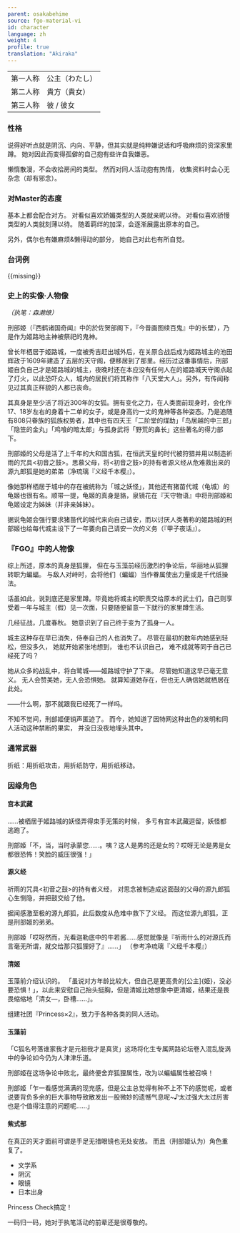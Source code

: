 ```yaml
---
parent: osakabehime
source: fgo-material-vi
id: character
language: zh
weight: 4
profile: true
translation: "Akiraka"
---
```


<table>
  <tr><td>第一人称</td><td>公主（わたし）</td></tr>
  <tr><td>第二人称</td><td>貴方（貴女）</td></tr>
  <tr><td>第三人称</td><td>彼 / 彼女</td></tr>
</table>

### 性格

说得好听点就是阴沉、内向、平静，但其实就是纯粹嫌说话和呼吸麻烦的资深家里蹲。
她对因此而变得孤僻的自己抱有些许自我嫌恶。

懒惰散漫，不会收拾房间的类型。
然而对同人活动抱有热情，
收集资料时会心无杂念（却有邪念）。

### 对Master的态度

基本上都会配合对方。
对看似喜欢娇媚类型的人类就亲昵以待。
对看似喜欢骄慢类型的人类就刻薄以待。
随着羁绊的加深，会逐渐展露出原本的自己。

另外，偶尔也有嫌麻烦&懒得动的部分，
她自己对此也有所自觉。

### 台词例

{{missing}}

### 史上的实像·人物像

*（执笔：森濑缭）*

刑部姬（『西鹤诸国奇闻』中的於佐贺部阁下，『今昔画图续百鬼』中的长壁），乃是作为姬路地主神被祭祀的鬼神。

曾长年栖居于姬路城，一度被秀吉赶出城外后，在关原合战后成为姬路城主的池田辉政于1609年建造了五层的天守阁，便移居到了那里。经历过这番事情后，刑部姬自负自己才是姬路城的城主，夜晚时还在本应没有任何人在的姬路城天守阁点起了灯火，以此恐吓众人，城内的居民们将其称作「八天堂大人」。另外，有传闻称见过其真正样貌的人都已丧命。

其真身是至少活了将近300年的女狐。拥有变化之力，在人类面前现身时，会化作17、18岁左右的身着十二单的女子，或是身高约一丈的鬼神等各种姿态。乃是追随有808只眷族的狐族权势者，其中也有四天王「二阶堂的煤助」「鸟居越的中三郎」「隐笠的金丸」「鸡喰的暗太郎」与孤身武将「野荒的鼻长」这些著名的得力部下。

刑部姬的父母是活了上千年的大和国古狐，在恒武天皇的时代被狩猎并用以制造祈雨的咒具<初音之鼓>。思慕父母，将<初音之鼓>的持有者源义经从危难救出来的源九郎狐是她的弟弟（净琉璃『义经千本樱』）。

像她那样栖居于城中的存在被统称为「城之妖怪」，其他还有猪苗代城（龟城）的龟姬也很有名。顺带一提，龟姬的真身是貉，泉镜花在『天守物语』中将刑部姬和龟姬设定为姊妹（并非亲姊妹）。

据说龟姬会强行要求猪苗代的城代来向自己请安，而以讨厌人类著称的姬路城的刑部姬也给每代城主设下了一年要向自己请安一次的义务（『甲子夜话』）。

### 『FGO』中的人物像

综上所述，原本的真身是狐狸，
但在与玉藻前经历激烈的争论后，华丽地从狐狸转职为蝙蝠。
与敌人对峙时，会将他们（蝙蝠）当作眷属使出力量或是千代纸操法。

话虽如此，说到底还是家里蹲。毕竟她将城主的职责交给原本的武士们，自己则享受着一年与城主（假）见一次面，只要随便留意一下就行的家里蹲生活。

几经征战，几度春秋。
她意识到了自己终于变为了孤身一人。

城主这种存在早已消失，侍奉自己的人也消失了。
尽管在最初的数年内她感到轻松，但没多久，
她就开始紧张地想到，
谁也不认识自己，
难不成就等同于自己已经死了吗？ 

她从众多的战乱中，将白鹭城——姬路城守护了下来。
尽管她知道这早已毫无意义。
无人会赞美她，无人会恐惧她。
就算知道她存在，但也无人确信她就栖居在此处。

——什么啊，那不就跟我已经死了一样吗。

不知不觉间，刑部姬便销声匿迹了。
而今，她知道了因特网这种出色的发明和同人活动这种禁断的果实，
并没日没夜地埋头其中。

### 通常武器

折纸：用折纸攻击，用折纸防守，用折纸移动。

### 因缘角色

#### 宫本武藏

……被栖居于姬路城的妖怪弄得束手无策的时候，
多亏有宫本武藏逗留，妖怪都逃跑了。

刑部姬「不，当，当时承蒙您……。咦？这人是男的还是女的？哎呀无论是男是女都很恐怖！笑脸的威压很强！」

#### 源义经

祈雨的咒具<初音之鼓>的持有者义经，
对思念被制造成这面鼓的父母的源九郎狐心生恻隐，并把鼓交给了他。

据闻感激至极的源九郎狐，此后数度从危难中救下了义经。
而这位源九郎狐，正是刑部姬的弟弟。

刑部姬「哎呀然而，光看迦勒底中的牛若酱……感觉就像是『祈雨什么的对源氏而言毫无所谓，就交给那只狐狸好了』……」
（参考净琉璃『义经千本樱』）

#### 清姬

玉藻前介绍认识的。
「虽说对方年龄比较大，但自己是更高贵的[公主]{姫}，没必要恐惧！」，以此来安慰自己抬头挺胸，但是清姬比她想象中更清姬，结果还是畏畏缩缩地「清女—，卧槽……」。

组建社团『Princess×2』，致力于各种各类的同人活动。

#### 玉藻前

「C狐名号落谁家我才是元祖我才是真货」这场将化生专属网路论坛卷入混乱旋涡中的争论如今仍为人津津乐道。

刑部姬在这场争论中败北，最终便舍弃狐狸属性，改为以蝙蝠属性被召唤！

刑部姬「乍一看感觉满满的现充感，但是公主总觉得有种不上不下的感觉呢，或者说要背负多余的巨大事物导致散发出一股微妙的遗憾气息呢~♪太过强大太过厉害也是个值得注意的问题呢……」

#### 紫式部

在真正的天才面前可谓是手足无措眼镜也无处安放。
而且（刑部姬认为）角色重复了。

- 文学系
- 阴沉
- 眼镜
- 日本出身

Princess Check搞定！

一码归一码，她对于执笔活动的前辈还是很尊敬的。
